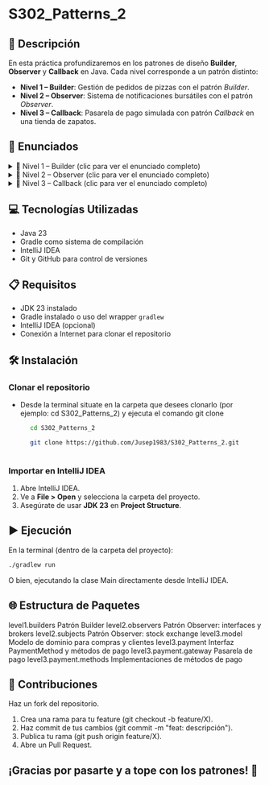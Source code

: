 # S302_Patterns_2

## 📄 Descripción
En esta práctica profundizaremos en los patrones de diseño **Builder**, **Observer** y **Callback** en Java. Cada nivel corresponde a un patrón distinto:

- **Nivel 1 – Builder**: Gestión de pedidos de pizzas con el patrón _Builder_.
- **Nivel 2 – Observer**: Sistema de notificaciones bursátiles con el patrón _Observer_.
- **Nivel 3 – Callback**: Pasarela de pago simulada con patrón _Callback_ en una tienda de zapatos.

## 🔽 Enunciados

<details>
<summary>🔹 Nivel 1 – Builder (clic para ver el enunciado completo)</summary>

    Desarrolla un sistema de gestión de pedidos de pizzas utilizando el patrón _Builder_ en Java. El sistema ha de permitir la creación 
    de diferentes tipos de pizzas con configuraciones de tamaño, masa e ingredientes distintos.
    
    1. Define una clase `Pizza` con los siguientes atributos:
       - `size` (tamaño)
       - `dough` (tipo de masa)
       - `toppings` (ingredientes)
    2. Crea una interfaz `PizzaBuilder` con el método `Pizza build()`.
    3. Implementa builders concretos (por ejemplo: `MediumHawaiianPizzaBuilder`, `LargeVeganPizzaBuilder`, `SmallPepperoniPizzaBuilder`).
    4. Desarrolla una clase `MestrePizzer` que reciba un `PizzaBuilder` y llame a `build()`.
    5. En la clase `Main`, instancia varios builders y usa `MestrePizzer` para construir y mostrar las pizzas.

</details>

<details>
<summary>🔹 Nivel 2 – Observer (clic para ver el enunciado completo)</summary>

    Diseña un sistema en el que un **Agente de Bolsa** (o `StockExchange`) notifique a varias 
    **Agencias de Bolsa** (o `Broker`) cuando la Bolsa sube o baja.
    
    1. Define la interfaz `Broker` con el método `update(String indexName, double lastValue, double change)`.
    2. Define la interfaz `StockExchange` con los métodos `addBroker()`, `removeBroker()` y `notifyBrokers()`.
    3. Implementa `ConcreteStockExchange` y `ConcreteBroker`.
    4. En la clase `Main`, suscribe varios brokers, simula actualizaciones de índices y observa las notificaciones.

</details>

<details>
<summary>🔹 Nivel 3 – Callback (clic para ver el enunciado completo)</summary>

Simula una pasarela de pago que reciba un objeto que implemente `PaymentMethod` (tarjeta de crédito, PayPal o transferencia bancaria).

    1. Define la interfaz funcional `PaymentMethod` (`getName()`, `pay(amount)`).
    2. Implementa las clases `CreditCardPayment`, `PaypalPayment`, `BankTransfer`.
    3. Crea `PaymentGateway` que reciba un `PaymentMethod` y un importe, invoque `pay()` y devuelva el control.
    4. La clase `ShoeStore` invoca la pasarela con un `Purchase` que contiene la lista de `Shoe` y el `PaymentMethod`.
    5. En la clase `Main`, crea clientes, compras y procesa varios pagos.

</details>

## 💻 Tecnologías Utilizadas

- Java 23
- Gradle como sistema de compilación
- IntelliJ IDEA
- Git y GitHub para control de versiones

## 📋 Requisitos

- JDK 23 instalado
- Gradle instalado o uso del wrapper `gradlew`
- IntelliJ IDEA (opcional)
- Conexión a Internet para clonar el repositorio

## 🛠️ Instalación

### Clonar el repositorio
- Desde la terminal situate en la carpeta que desees clonarlo (por ejemplo: cd S302_Patterns_2) y ejecuta el comando git clone
  
```bash
      cd S302_Patterns_2

      git clone https://github.com/Jusep1983/S302_Patterns_2.git
      
```

### Importar en IntelliJ IDEA

1. Abre IntelliJ IDEA.  
2. Ve a **File > Open** y selecciona la carpeta del proyecto.  
3. Asegúrate de usar **JDK 23** en **Project Structure**.


## ▶️ Ejecución

En la terminal (dentro de la carpeta del proyecto):

```bash
./gradlew run
```
O bien, ejecutando la clase Main directamente desde IntelliJ IDEA.

## 🌐 Estructura de Paquetes

level1.builders         Patrón Builder
level2.observers        Patrón Observer: interfaces y brokers
level2.subjects         Patrón Observer: stock exchange
level3.model            Modelo de dominio para compras y clientes
level3.payment          Interfaz PaymentMethod y métodos de pago
level3.payment.gateway  Pasarela de pago
level3.payment.methods  Implementaciones de métodos de pago

## 🤝 Contribuciones

Haz un fork del repositorio.

1. Crea una rama para tu feature (git checkout -b feature/X).
2. Haz commit de tus cambios (git commit -m "feat: descripción").
3. Publica tu rama (git push origin feature/X).
4. Abre un Pull Request.

## ¡Gracias por pasarte y a tope con los patrones! 🚀
